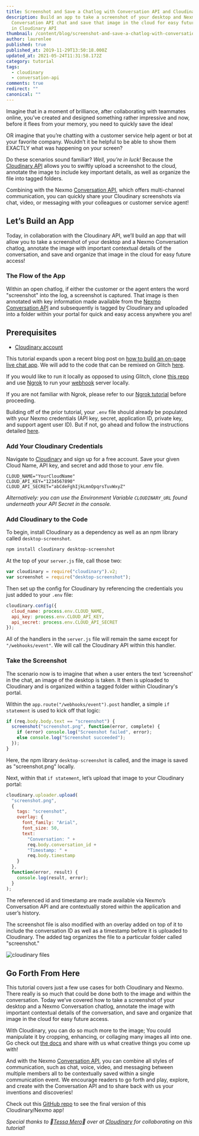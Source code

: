 ```yaml
---
title: Screenshot and Save a Chatlog with Conversation API and Cloudinary
description: Build an app to take a screenshot of your desktop and Nexmo
  Conversation API chat and save that image in the cloud for easy future access
  in Cloudinary API
thumbnail: /content/blog/screenshot-and-save-a-chatlog-with-conversation-api-and-cloudinary-dr/E_Screenshot-and-Save_1200x600.png
author: laurenlee
published: true
published_at: 2019-11-29T13:50:18.000Z
updated_at: 2021-05-24T11:31:58.172Z
category: tutorial
tags:
  - cloudinary
  - conversation-api
comments: true
redirect: ""
canonical: ""
---
```

Imagine that in a moment of brilliance, after collaborating with teammates online, you’ve created and designed something rather impressive and now, before it flees from your memory, you need to quickly save the idea!

OR imagine that you’re chatting with a customer service help agent or bot at your favorite company. Wouldn’t it be helpful to be able to show them EXACTLY what was happening on your screen?

Do these scenarios sound familiar? *Well, you’re in luck!* Because the [Cloudinary API](https://cloudinary.com/documentation/solution_overview) allows you to swiftly upload a screenshot to the cloud, annotate the image to include key important details, as well as organize the file into tagged folders.

Combining with the Nexmo [Conversation API](https://developer.nexmo.com/conversation/overview), which offers multi-channel communication, you can quickly share your Cloudinary screenshots via chat, video, or messaging with your colleagues or customer service agent!

## Let’s Build an App

Today, in collaboration with the Cloudinary API, we’ll build an app that will allow you to take a screenshot of your desktop and a Nexmo Conversation chatlog, annotate the image with important contextual details of the conversation, and save and organize that image in the cloud for easy future access!

### The Flow of the App

<youtube id="xQWffc7bBZY"></youtube>

Within an open chatlog, if either the customer or the agent enters the word "screenshot" into the log, a screenshot is captured. That image is then annotated with key information made available from the [Nexmo Conversation API](https://developer.nexmo.com/conversation/overview) and subsequently is tagged by Cloudinary and uploaded into a folder within your portal for quick and easy access anywhere you are!

## Prerequisites

* [Cloudinary account](https://cloudinary.com/users/register/free?utm_source=nexmo&utm_medium=referral&utm_campaign=nexmo_blog&utm_term=cloudinary-api)

  <sign-up></sign-up>

This tutorial expands upon a recent blog post on [how to build an on-page live chat app](https://www.nexmo.com/blog/2019/10/18/how-to-build-an-on-page-live-chat-dr). We will add to the code that can be remixed on Glitch [here](https://glitch.com/~hoomin-chatbox).

If you would like to run it locally as opposed to using Glitch, clone [this repo](https://github.com/nexmo-community/cloudinary-conversation-API-collab) and use [Ngrok](https://ngrok.com/) to run your [webhook](https://developer.nexmo.com/concepts/guides/webhooks) server locally.

If you are not familiar with Ngrok, please refer to our [Ngrok tutorial](https://www.nexmo.com/blog/2017/07/04/local-development-nexmo-ngrok-tunnel-dr/) before proceeding.

Building off of the prior tutorial, your `.env` file should already be populated with your Nexmo credentials (API key, secret, application ID, private key, and support agent user ID). But if not, go ahead and follow the instructions detailed [here](https://www.nexmo.com/blog/2019/10/18/how-to-build-an-on-page-live-chat-dr).

### Add Your Cloudinary Credentials

Navigate to [Cloudinary](https://cloudinary.com/console) and sign up for a free account. Save your given Cloud Name, API key, and secret and add those to your .env file.

```
CLOUD_NAME="YourCloudName"
CLOUD_API_KEY="1234567890"
CLOUD_API_SECRET="abCdeFghIjkLmnOpqrsTuvWxyZ"
```

*Alternatively: you can use the Environment Variable `CLOUDINARY_URL` found underneath your API Secret in the console.*

### Add Cloudinary to the Code

To begin, install Cloudinary as a dependency as well as an npm library called `desktop-screenshot`.

```bash
npm install cloudinary desktop-screenshot
```

At the top of your `server.js` file, call those two:

```javascript
var cloudinary = require("cloudinary").v2;
var screenshot = require("desktop-screenshot");
```

Then set up the config for Cloudinary by referencing the credentials you just added to your `.env` file:

```javascript
cloudinary.config({
  cloud_name: process.env.CLOUD_NAME,
  api_key: process.env.CLOUD_API_KEY,
  api_secret: process.env.CLOUD_API_SECRET
});
```

All of the handlers in the `server.js` file will remain the same except for `"/webhooks/event"`. We will call the Cloudinary API within this handler.

### Take the Screenshot

The scenario now is to imagine that when a user enters the text ‘screenshot’ in the chat, an image of the desktop is taken. It then is uploaded to Cloudinary and is organized within a tagged folder within Cloudinary's portal.

Within the `app.route("/webhooks/event").post` handler, a simple `if statement` is used to kick off that logic:

```javascript
if (req.body.body.text == "screenshot") {
  screenshot("screenshot.png", function(error, complete) {
    if (error) console.log("Screenshot failed", error);
    else console.log("Screenshot succeeded");
  });
}
```

Here, the npm library `desktop-screenshot` is called, and the image is saved as "screenshot.png" locally.

Next, within that `if statement`, let’s upload that image to your Cloudinary portal:

```javascript
cloudinary.uploader.upload(
  "screenshot.png",
  {
    tags: "screenshot",
    overlay: {
      font_family: "Arial",
      font_size: 50,
      text:
        "Conversation: " +
        req.body.conversation_id +
        "Timestamp: " +
        req.body.timestamp
    }
  },
  function(error, result) {
    console.log(result, error);
  }
);
```

The referenced id and timestamp are made available via Nexmo’s Conversation API and are contextually stored within the application and user’s history.

The screenshot file is also modified with an overlay added on top of it to include the conversation ID as well as a timestamp before it is uploaded to Cloudinary. The added tag organizes the file to a particular folder called "screenshot."

![cloudinary files](/content/blog/screenshot-and-save-a-chatlog-with-conversation-api-and-cloudinary/screen-shot-2019-11-25-at-10.18.35-am.png "cloudinary files")

## Go Forth From Here

This tutorial covers just a few use cases for both Cloudinary and Nexmo. There really is so much that could be done both to the image and within the conversation. Today we’ve covered how to take a screenshot of your desktop and a Nexmo Conversation chatlog, annotate the image with important contextual details of the conversation, and save and organize that image in the cloud for easy future access.

With Cloudinary, you can do so much more to the image; You could manipulate it by cropping, enhancing, or collaging many images all into one. Go check out [the docs](https://cloudinary.com/documentation) and share with us what creative things you come up with!

And with the Nexmo [Conversation API](https://developer.nexmo.com/conversation/overview), you can combine all styles of communication, such as chat, voice, video, and messaging between multiple members all to be contextually saved within a single communication event. We encourage readers to go forth and play, explore, and create with the Conversation API and to share back with us your inventions and discoveries!

Check out this [GitHub repo](https://github.com/nexmo-community/cloudinary-conversation-API-collab) to see the final version of this Cloudinary/Nexmo app! 

*Special thanks to 🌟[Tessa Mero](https://twitter.com/TessaMero)🌟 over at [Cloudinary](https://cloudinary.com/) for collaborating on this tutorial!*